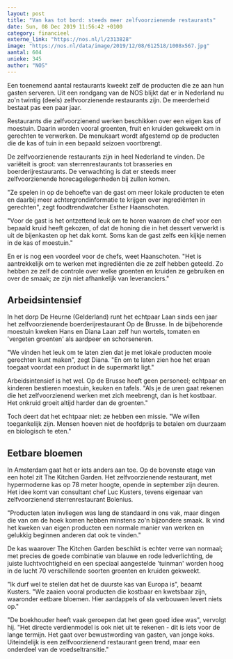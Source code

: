 ```yaml
---
layout: post
title: "Van kas tot bord: steeds meer zelfvoorzienende restaurants"
date: Sun, 08 Dec 2019 11:56:42 +0100
category: financieel
externe_link: "https://nos.nl/l/2313828"
image: "https://nos.nl/data/image/2019/12/08/612518/1008x567.jpg"
aantal: 604
unieke: 345
author: "NOS"
---
```


<p>Een toenemend aantal restaurants kweekt zelf de producten die ze aan hun gasten serveren. Uit een rondgang van de NOS blijkt dat er in Nederland nu zo'n twintig (deels) zelfvoorzienende restaurants zijn. De meerderheid bestaat pas een paar jaar.</p>
<p>Restaurants die zelfvoorzienend werken beschikken over een eigen kas of moestuin. Daarin worden vooral groenten, fruit en kruiden gekweekt om in gerechten te verwerken. De menukaart wordt afgestemd op de producten die de kas of tuin in een bepaald seizoen voortbrengt.</p>
<p>De zelfvoorzienende restaurants zijn in heel Nederland te vinden. De variëteit is groot: van sterrenrestaurants tot brasseries en boerderijrestaurants. De verwachting is dat er steeds meer zelfvoorzienende horecagelegenheden bij zullen komen.</p>
<p>"Ze spelen in op de behoefte van de gast om meer lokale producten te eten en daarbij meer achtergrondinformatie te krijgen over ingrediënten in gerechten", zegt foodtrendwatcher Esther Haanschoten.</p>
<p>"Voor de gast is het ontzettend leuk om te horen waarom de chef voor een bepaald kruid heeft gekozen, of dat de honing die in het dessert verwerkt is uit de bijenkasten op het dak komt. Soms kan de gast zelfs een kijkje nemen in de kas of moestuin."</p>
<p>En er is nog een voordeel voor de chefs, weet Haanschoten. "Het is aantrekkelijk om te werken met ingrediënten die ze zelf hebben geteeld. Zo hebben ze zelf de controle over welke groenten en kruiden ze gebruiken en over de smaak; ze zijn niet afhankelijk van leveranciers."</p>
<h2>Arbeidsintensief</h2>
<p>In het dorp De Heurne (Gelderland) runt het echtpaar Laan sinds een jaar het zelfvoorzienende boerderijrestaurant Op de Brusse. In de bijbehorende moestuin kweken Hans en Diana Laan zelf hun wortels, tomaten en 'vergeten groenten' als aardpeer en schorseneren.</p>
<p>"We vinden het leuk om te laten zien dat je met lokale producten mooie gerechten kunt maken", zegt Diana. "En om te laten zien hoe het eraan toegaat voordat een product in de supermarkt ligt."</p>
<p>Arbeidsintensief is het wel. Op de Brusse heeft geen personeel; echtpaar en kinderen bestieren moestuin, keuken en tafels. "Als je de uren gaat rekenen die het zelfvoorzienend werken met zich meebrengt, dan is het kostbaar. Het onkruid groeit altijd harder dan de groenten."</p>
<p>Toch deert dat het echtpaar niet: ze hebben een missie. "We willen toegankelijk zijn. Mensen hoeven niet de hoofdprijs te betalen om duurzaam en biologisch te eten."</p>
<h2>Eetbare bloemen</h2>
<p>In Amsterdam gaat het er iets anders aan toe. Op de bovenste etage van een hotel zit The Kitchen Garden. Het zelfvoorzienende restaurant, met hypermoderne kas op 78 meter hoogte, opende in september zijn deuren. Het idee komt van consultant chef Luc Kusters, tevens eigenaar van zelfvoorzienend sterrenrestaurant Bolenius.</p>
<p>"Producten laten invliegen was lang de standaard in ons vak, maar dingen die van om de hoek komen hebben minstens zo'n bijzondere smaak. Ik vind het kweken van eigen producten een normale manier van werken en gelukkig beginnen anderen dat ook te vinden."</p>
<p>De kas waarover The Kitchen Garden beschikt is echter verre van normaal; met precies de goede combinatie van blauwe en rode ledverlichting, de juiste luchtvochtigheid en een speciaal aangestelde 'tuinman' worden hoog in de lucht 70 verschillende soorten groenten en kruiden gekweekt.</p>
<p>"Ik durf wel te stellen dat het de duurste kas van Europa is", beaamt Kusters. "We zaaien vooral producten die kostbaar en kwetsbaar zijn, waaronder eetbare bloemen. Hier aardappels of sla verbouwen levert niets op."</p>
<p>"De boekhouder heeft vaak geroepen dat het geen goed idee was", vervolgt hij. "Het directe verdienmodel is ook niet uit te rekenen - dit is iets voor de lange termijn. Het gaat over bewustwording van gasten, van jonge koks. Uiteindelijk is een zelfvoorzienend restaurant geen trend, maar een onderdeel van de voedseltransitie."</p>
